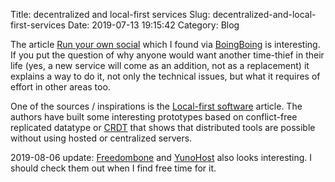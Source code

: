 Title: decentralized and local-first services
Slug: decentralized-and-local-first-services
Date: 2019-07-13 19:15:42
Category: Blog

The article [Run your own social](https://runyourown.social/) which I found via [BoingBoing][1] is interesting. If you put the question of why anyone would want another time-thief in their life (yes, a new service will come as an addition, not as a replacement) it explains a way to do it, not only the technical issues, but what it requires of effort in other areas too.

One of the sources / inspirations is the [Local-first software][2] article. The authors have built some interesting prototypes based on conflict-free replicated datatype or [CRDT][3] that shows that distributed tools are possible without using hosted or centralized servers.

2019-08-06 update: [Freedombone][4] and [YunoHost][5] also looks interesting. I should check them out when I find free time for it.

[1]: https://boingboing.net/2019/07/12/roll-your-own.html
[2]: https://www.inkandswitch.com/local-first.html
[3]: https://en.wikipedia.org/wiki/Conflict-free_replicated_data_type
[4]: https://freedombone.net/
[5]: https://yunohost.org/
